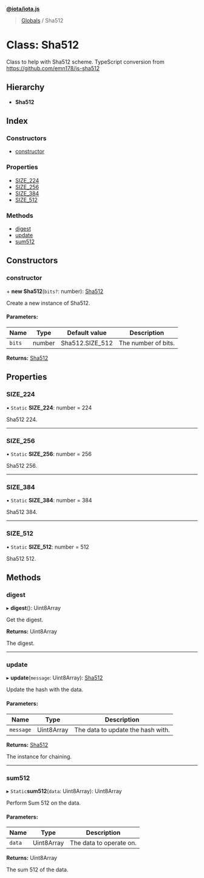 **[@iota/iota.js](../README.md)**

> [Globals](../README.md) / Sha512

# Class: Sha512

Class to help with Sha512 scheme.
TypeScript conversion from https://github.com/emn178/js-sha512

## Hierarchy

* **Sha512**

## Index

### Constructors

* [constructor](sha512.md#constructor)

### Properties

* [SIZE\_224](sha512.md#size_224)
* [SIZE\_256](sha512.md#size_256)
* [SIZE\_384](sha512.md#size_384)
* [SIZE\_512](sha512.md#size_512)

### Methods

* [digest](sha512.md#digest)
* [update](sha512.md#update)
* [sum512](sha512.md#sum512)

## Constructors

### constructor

\+ **new Sha512**(`bits?`: number): [Sha512](sha512.md)

Create a new instance of Sha512.

#### Parameters:

Name | Type | Default value | Description |
------ | ------ | ------ | ------ |
`bits` | number | Sha512.SIZE\_512 | The number of bits.  |

**Returns:** [Sha512](sha512.md)

## Properties

### SIZE\_224

▪ `Static` **SIZE\_224**: number = 224

Sha512 224.

___

### SIZE\_256

▪ `Static` **SIZE\_256**: number = 256

Sha512 256.

___

### SIZE\_384

▪ `Static` **SIZE\_384**: number = 384

Sha512 384.

___

### SIZE\_512

▪ `Static` **SIZE\_512**: number = 512

Sha512 512.

## Methods

### digest

▸ **digest**(): Uint8Array

Get the digest.

**Returns:** Uint8Array

The digest.

___

### update

▸ **update**(`message`: Uint8Array): [Sha512](sha512.md)

Update the hash with the data.

#### Parameters:

Name | Type | Description |
------ | ------ | ------ |
`message` | Uint8Array | The data to update the hash with. |

**Returns:** [Sha512](sha512.md)

The instance for chaining.

___

### sum512

▸ `Static`**sum512**(`data`: Uint8Array): Uint8Array

Perform Sum 512 on the data.

#### Parameters:

Name | Type | Description |
------ | ------ | ------ |
`data` | Uint8Array | The data to operate on. |

**Returns:** Uint8Array

The sum 512 of the data.
